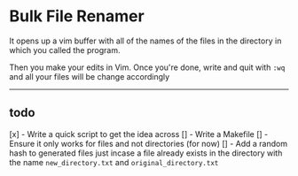 # Bulk File Renamer

It opens up a vim buffer with all of the names of the files in the directory in which you called the program. 

Then you make your edits in Vim. Once you're done, write and quit with `:wq` and all your files will be change accordingly

---

## todo
[x] - Write a quick script to get the idea across
[] - Write a Makefile
[] - Ensure it only works for files and not directories (for now)
[] - Add a random hash to generated files just incase a file already exists in the directory with the name `new_directory.txt` and `original_directory.txt`
